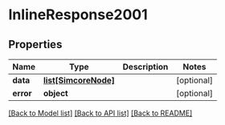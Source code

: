 # InlineResponse2001

## Properties
Name | Type | Description | Notes
------------ | ------------- | ------------- | -------------
**data** | [**list[SimcoreNode]**](SimcoreNode.md) |  | [optional] 
**error** | **object** |  | [optional] 

[[Back to Model list]](../README.md#documentation-for-models) [[Back to API list]](../README.md#documentation-for-api-endpoints) [[Back to README]](../README.md)


